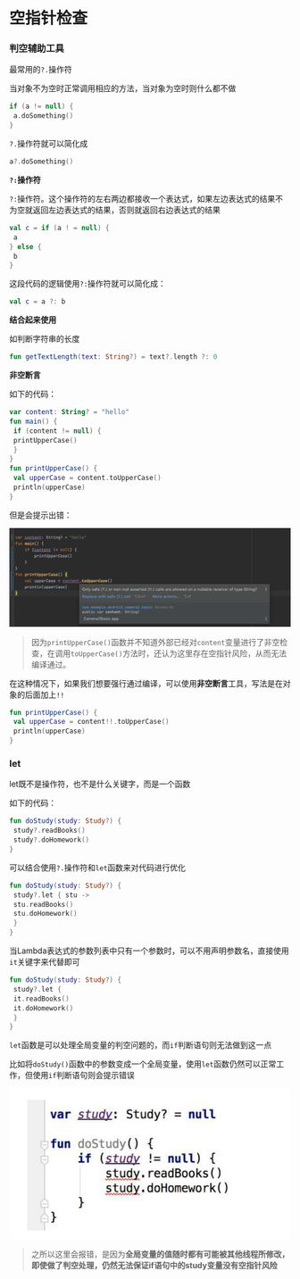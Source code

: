# 空指针检查

### 判空辅助工具

最常用的`?.`操作符

当对象不为空时正常调用相应的方法，当对象为空时则什么都不做

```kotlin
if (a != null) {
 a.doSomething()
}
```

`?.`操作符就可以简化成

```kotlin
a?.doSomething()
```



**`?:`操作符**

`?:`操作符。这个操作符的左右两边都接收一个表达式，如果左边表达式的结果不为空就返回左边表达式的结果，否则就返回右边表达式的结果

```kotlin
val c = if (a ! = null) {
 a
} else {
 b
}
```

这段代码的逻辑使用`?:`操作符就可以简化成：

```kotlin
val c = a ?: b
```



**结合起来使用**

如判断字符串的长度

```kotlin
fun getTextLength(text: String?) = text?.length ?: 0
```



**非空断言**

如下的代码：

```kotlin
var content: String? = "hello"
fun main() {
 if (content != null) {
 printUpperCase()
 }
}
fun printUpperCase() {
 val upperCase = content.toUpperCase()
 println(upperCase)
}
```

但是会提示出错：

![032](./images/032.png)

> 因为`printUpperCase()`函数并不知道外部已经对`content`变量进行了非空检查，在调用`toUpperCase()`方法时，还认为这里存在空指针风险，从而无法编译通过。

在这种情况下，如果我们想要强行通过编译，可以使用**非空断言**工具，写法是在对象的后面加上`!!`

```kotlin
fun printUpperCase() {
 val upperCase = content!!.toUpperCase()
 println(upperCase)
}
```



### let

let既不是操作符，也不是什么关键字，而是一个函数

如下的代码：

```kotlin
fun doStudy(study: Study?) {
 study?.readBooks()
 study?.doHomework()
}
```

可以结合使用`?.`操作符和`let`函数来对代码进行优化

```kotlin
fun doStudy(study: Study?) {
 study?.let { stu ->
 stu.readBooks()
 stu.doHomework()
 }
}
```

当Lambda表达式的参数列表中只有一个参数时，可以不用声明参数名，直接使用`it`关键字来代替即可

```kotlin
fun doStudy(study: Study?) {
 study?.let {
 it.readBooks()
 it.doHomework()
 }
}
```

`let`函数是可以处理全局变量的判空问题的，而`if`判断语句则无法做到这一点

比如将`doStudy()`函数中的参数变成一个全局变量，使用`let`函数仍然可以正常工作，但使用`if`判断语句则会提示错误

![033](./images/033.png)

> 之所以这里会报错，是因为**全局变量的值随时都有可能被其他线程所修改，即使做了判空处理，仍然无法保证if语句中的study变量没有空指针风险**
